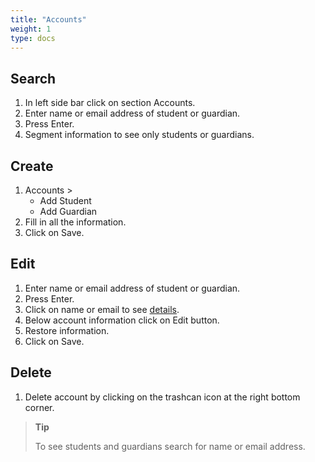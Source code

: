 ```yaml
---
title: "Accounts"
weight: 1
type: docs
---
```


## Search

1. In left side bar click on section Accounts.
2. Enter name or email address of student or guardian.
3. Press Enter.
4. Segment information to see only students or guardians.

## Create

1. Accounts >
   - Add Student
   - Add Guardian
2. Fill in all the information.
3. Click on Save.

## Edit

1. Enter name or email address of student or guardian.
2. Press Enter.
3. Click on name or email to see [details](accountView.md).
4. Below account information click on Edit button.
5. Restore information.
6. Click on Save.

## Delete

1. Delete account by clicking on the trashcan icon at the right bottom corner.

> **Tip**
>
> To see students and guardians search for name or email address.
